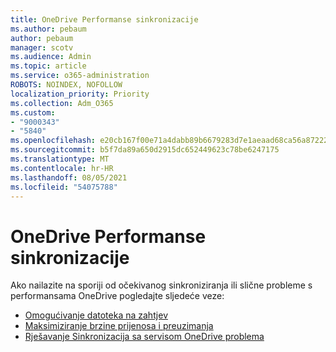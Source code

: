 ```yaml
---
title: OneDrive Performanse sinkronizacije
ms.author: pebaum
author: pebaum
manager: scotv
ms.audience: Admin
ms.topic: article
ms.service: o365-administration
ROBOTS: NOINDEX, NOFOLLOW
localization_priority: Priority
ms.collection: Adm_O365
ms.custom:
- "9000343"
- "5840"
ms.openlocfilehash: e20cb167f00e71a4dabb89b6679283d7e1aeaad68ca56a87222fb3d61f7dc6f5
ms.sourcegitcommit: b5f7da89a650d2915dc652449623c78be6247175
ms.translationtype: MT
ms.contentlocale: hr-HR
ms.lasthandoff: 08/05/2021
ms.locfileid: "54075788"
---
```

# <a name="onedrive-sync-performance"></a>OneDrive Performanse sinkronizacije

Ako nailazite na sporiji od očekivanog sinkroniziranja ili slične probleme s performansama OneDrive pogledajte sljedeće veze:

- [Omogućivanje datoteka na zahtjev](https://support.office.com/article/0e6860d3-d9f3-4971-b321-7092438fb38e)
- [Maksimiziranje brzine prijenosa i preuzimanja](https://support.microsoft.com/office/8eeadfb8-501f-406d-997b-98ab6ff67f43?ui=en-us&rs=en-us&ad=us)
- [Rješavanje Sinkronizacija sa servisom OneDrive problema](https://support.office.com/article/0899b115-05f7-45ec-95b2-e4cc8c4670b2)
